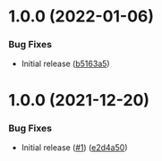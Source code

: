 # 1.0.0 (2022-01-06)


### Bug Fixes

* Initial release ([b5163a5](https://github.com/Unsupervisedcom/action-semantic-release/commit/b5163a5aaa82e41e3242098c9ac033412226d57e))

# 1.0.0 (2021-12-20)


### Bug Fixes

* Initial release ([#1](https://github.com/Unsupervisedcom/action-composite-action-template/issues/1)) ([e2d4a50](https://github.com/Unsupervisedcom/action-composite-action-template/commit/e2d4a509733fbf64fa3a10c3d60a589ffc0f932a))
